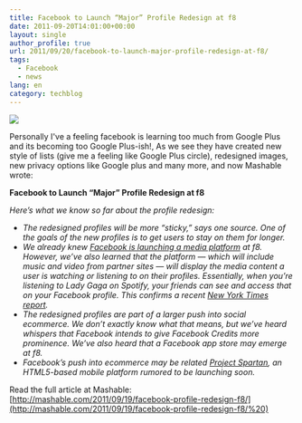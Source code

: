 ```yaml
---
title: Facebook to Launch “Major” Profile Redesign at f8
date: 2011-09-20T14:01:00+00:00
layout: single
author_profile: true
url: 2011/09/20/facebook-to-launch-major-profile-redesign-at-f8/
tags:
  - Facebook
  - news
lang: en
category: techblog
---
```

[![](http://1.bp.blogspot.com/-aEqhNxbgdVA/TniWRCgPghI/AAAAAAAAECY/cfpLlqrY-Uk/s1600/facebook%2528low%2529.jpg)](http://1.bp.blogspot.com/-aEqhNxbgdVA/TniWRCgPghI/AAAAAAAAECY/cfpLlqrY-Uk/s1600/facebook%2528low%2529.jpg)

Personally I've a feeling facebook is learning too much from Google Plus and its becoming too Google Plus-ish!, As we see they have created new style of lists (give me a feeling like Google Plus circle), redesigned images, new privacy options like Google plus and many more, and now Mashable wrote:

**Facebook to Launch “Major” Profile Redesign at f8**

_Here’s what we know so far about the profile redesign:_

*   _The redesigned profiles will be more “sticky,” says one source. One of the goals of the new profiles is to get users to stay on them for longer._
*   _We already knew [Facebook is launching a media platform](http://mashable.com/2011/08/31/facebook-music-platform/) at f8. However, we’ve also learned that the platform — which will include music and video from partner sites — will display the media content a user is watching or listening to on their profiles. Essentially, when you’re listening to Lady Gaga on Spotify, your friends can see and access that on your Facebook profile. This confirms a recent [New York Times report](http://www.nytimes.com/2011/09/19/business/media/facebook-is-expected-to-unveil-media-sharing-service.html?_r=1)._
*   _The redesigned profiles are part of a larger push into social ecommerce. We don’t exactly know what that means, but we’ve heard whispers that Facebook intends to give Facebook Credits more prominence. We’ve also heard that a Facebook app store may emerge at f8._
*   _Facebook’s push into ecommerce may be related [Project Spartan](http://techcrunch.com/2011/06/15/facebook-project-spartan/), an HTML5-based mobile platform rumored to be launching soon._

Read the full article at Mashable: [http://mashable.com/2011/09/19/facebook-profile-redesign-f8/](http://mashable.com/2011/09/19/facebook-profile-redesign-f8/%20)